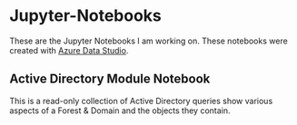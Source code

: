 # Jupyter-Notebooks

These are the Jupyter Notebooks I am working on. These notebooks were created with [Azure Data Studio](https://docs.microsoft.com/en-us/sql/azure-data-studio/download-azure-data-studio).

## Active Directory Module Notebook

This is a read-only collection of Active Directory queries show various aspects of a Forest & Domain and the objects they contain.
